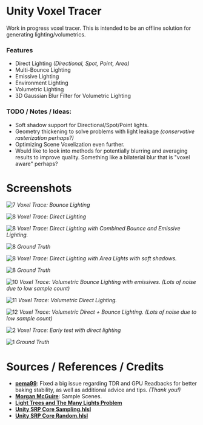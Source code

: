 # Unity Voxel Tracer

Work in progress voxel tracer. This is intended to be an offline solution for generating lighting/volumetrics.

### Features
- Direct Lighting *(Directional, Spot, Point, Area)*
- Multi-Bounce Lighting
- Emissive Lighting
- Environment Lighting
- Volumetric Lighting
- 3D Gaussian Blur Filter for Volumetric Lighting

### TODO / Notes / Ideas:
- Soft shadow support for Directional/Spot/Point lights.
- Geometry thickening to solve problems with light leakage *(conservative rasterization perhaps?)*
- Optimizing Scene Voxelization even further.
- Would like to look into methods for potentially blurring and averaging results to improve quality. Something like a bilaterial blur that is "voxel aware" perhaps?

# Screenshots

![7](GithubContent/7.png)
*Voxel Trace: Bounce Lighting*

![8](GithubContent/8.png)
*Voxel Trace: Direct Lighting*

![8](GithubContent/4.png)
*Voxel Trace: Direct Lighting with Combined Bounce and Emissive Lighting.*

![8](GithubContent/3.png)
*Ground Truth*

![8](GithubContent/5.png)
*Voxel Trace: Direct Lighting with Area Lights with soft shadows.*

![8](GithubContent/6.png)
*Ground Truth*

![10](GithubContent/10.png)
*Voxel Trace: Volumetric Bounce Lighting with emissives. (Lots of noise due to low sample count)*

![11](GithubContent/11.png)
*Voxel Trace: Volumetric Direct Lighting.*

![12](GithubContent/12.png)
*Voxel Trace: Volumetric Direct + Bounce Lighting. (Lots of noise due to low sample count)*

![2](GithubContent/2.png)
*Voxel Trace: Early test with direct lighting*

![1](GithubContent/1.png)
*Ground Truth*

# Sources / References / Credits
- **[pema99](https://gist.github.com/pema99)**: Fixed a big issue regarding TDR and GPU Readbacks for better baking stability, as well as additional advice and tips. *(Thank you!)*
- **[Morgan McGuire](https://casual-effects.com/data/)**:  Sample Scenes.
- **[Light Trees and The Many Lights Problem](https://psychopath.io/post/2020_04_20_light_trees)**
- **[Unity SRP Core Sampling.hlsl](https://github.com/needle-mirror/com.unity.render-pipelines.core/blob/master/ShaderLibrary/Sampling/Sampling.hlsl)**
- **[Unity SRP Core Random.hlsl](https://github.com/needle-mirror/com.unity.render-pipelines.core/blob/master/ShaderLibrary/Random.hlsl)**